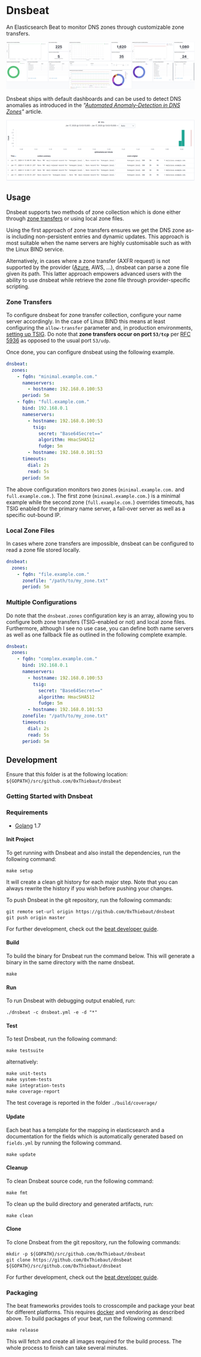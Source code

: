 # Dnsbeat

An Elasticsearch Beat to monitor DNS zones through customizable zone transfers.

![Kibana Dashboards](images/kibana-dashboards.png)

Dnsbeat ships with default dashboards and can be used to detect DNS anomalies as introduced in the *"[Automated Anomaly-Detection in DNS Zones](https://thiebaut.dev/articles/automated-anomaly-detection-in-dns-records/)"* article.

![Kibana Rare Mail Record](images/kibana-rare-mail-record.png)

## Usage

Dnsbeat supports two methods of zone collection which is done either through [zone transfers](https://en.wikipedia.org/wiki/DNS_zone_transfer) or using local zone files.

Using the first approach of zone transfers ensures we get the DNS zone as-is including non-persistent entries and dynamic updates.
This approach is most suitable when the name servers are highly customisable such as with the Linux BIND service.

Alternatively, in cases where a zone transfer (AXFR request) is not supported by the provider ([Azure](https://docs.microsoft.com/en-us/azure/dns/dns-import-export), AWS, ...), dnsbeat can parse a zone file given its path.
This latter approach empowers advanced users with the ability to use dnsbeat while retrieve the zone file through provider-specific scripting.

### Zone Transfers

To configure dnsbeat for zone transfer collection, configure your name server accordingly.
In the case of Linux BIND this means at least configuring the `allow-transfer` parameter and, in production environments, [setting up TSIG](https://www.cyberciti.biz/faq/unix-linux-bind-named-configuring-tsig/).
Do note that **zone transfers occur on port `53/tcp`** per [RFC 5936](https://tools.ietf.org/html/rfc5936) as opposed to the usual port `53/udp`.

Once done, you can configure dnsbeat using the following example.

```yaml
dnsbeat:
  zones:
    - fqdn: "minimal.example.com."
      nameservers:
        - hostname: 192.168.0.100:53
      period: 5m
    - fqdn: "full.example.com."
      bind: 192.168.0.1
      nameservers:
        - hostname: 192.168.0.100:53
          tsig:
            secret: "Base64Secret=="
            algorithm: HmacSHA512
            fudge: 5m
        - hostname: 192.168.0.101:53
      timeouts:
        dial: 2s
        read: 5s
      period: 5m
```

The above configuration monitors two zones (`minimal.example.com.` and `full.example.com.`).
The first zone (`minimal.example.com.`) is a minimal example while the second zone (`full.example.com.`) overrides timeouts, has TSIG enabled for the primary name server, a fail-over server as well as a specific out-bound IP.


### Local Zone Files

In cases where zone transfers are impossible, dnsbeat can be configured to read a zone file stored locally.

```yaml
dnsbeat:
  zones:
    - fqdn: "file.example.com."
      zonefile: "/path/to/my_zone.txt"
      period: 5m
```

### Multiple Configurations

Do note that the `dnsbeat.zones` configuration key is an array, allowing you to configure both zone transfers (TSIG-enabled or not) and local zone files.
Furthermore, although I see no use case, you can define both name servers as well as one fallback file as outlined in the following complete example.

```yaml
dnsbeat:
  zones:
    - fqdn: "complex.example.com."
      bind: 192.168.0.1
      nameservers:
        - hostname: 192.168.0.100:53
          tsig:
            secret: "Base64Secret=="
            algorithm: HmacSHA512
            fudge: 5m
        - hostname: 192.168.0.101:53
      zonefile: "/path/to/my_zone.txt"
      timeouts:
        dial: 2s
        read: 5s
      period: 5m
```

## Development

Ensure that this folder is at the following location:
`${GOPATH}/src/github.com/0xThiebaut/dnsbeat`

### Getting Started with Dnsbeat

### Requirements

* [Golang](https://golang.org/dl/) 1.7

#### Init Project
To get running with Dnsbeat and also install the
dependencies, run the following command:

```
make setup
```

It will create a clean git history for each major step. Note that you can always rewrite the history if you wish before pushing your changes.

To push Dnsbeat in the git repository, run the following commands:

```
git remote set-url origin https://github.com/0xThiebaut/dnsbeat
git push origin master
```

For further development, check out the [beat developer guide](https://www.elastic.co/guide/en/beats/libbeat/current/new-beat.html).

#### Build

To build the binary for Dnsbeat run the command below. This will generate a binary
in the same directory with the name dnsbeat.

```
make
```


#### Run

To run Dnsbeat with debugging output enabled, run:

```
./dnsbeat -c dnsbeat.yml -e -d "*"
```


#### Test

To test Dnsbeat, run the following command:

```
make testsuite
```

alternatively:
```
make unit-tests
make system-tests
make integration-tests
make coverage-report
```

The test coverage is reported in the folder `./build/coverage/`

#### Update

Each beat has a template for the mapping in elasticsearch and a documentation for the fields
which is automatically generated based on `fields.yml` by running the following command.

```
make update
```


#### Cleanup

To clean  Dnsbeat source code, run the following command:

```
make fmt
```

To clean up the build directory and generated artifacts, run:

```
make clean
```


#### Clone

To clone Dnsbeat from the git repository, run the following commands:

```
mkdir -p ${GOPATH}/src/github.com/0xThiebaut/dnsbeat
git clone https://github.com/0xThiebaut/dnsbeat ${GOPATH}/src/github.com/0xThiebaut/dnsbeat
```


For further development, check out the [beat developer guide](https://www.elastic.co/guide/en/beats/libbeat/current/new-beat.html).


### Packaging

The beat frameworks provides tools to crosscompile and package your beat for different platforms. This requires [docker](https://www.docker.com/) and vendoring as described above. To build packages of your beat, run the following command:

```
make release
```

This will fetch and create all images required for the build process. The whole process to finish can take several minutes.

